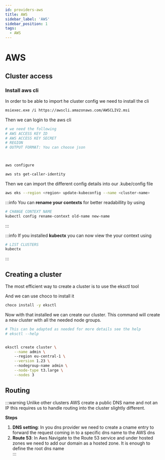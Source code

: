 ```yaml
---
id: providers-aws
title: AWS
sidebar_label: 'AWS'
sidebar_position: 1
tags:
  - AWS
---
```



# AWS


## Cluster access 

### Install aws cli 

In order to be able to import he cluster config we need to install the cli

```bash title='aws cli'
msiexec.exe /i https://awscli.amazonaws.com/AWSCLIV2.msi
```


Then we can login to the aws cli 
``` bash 
# we need the following 
# AWS ACCESS KEY ID 
# AWS ACCESS KEY SECRET
# REGION
# OUTPUT FORMAT: You can choose json 



aws configure

aws sts get-caller-identity
```


Then we can import the different config details into our .kube/config file 
```bash
aws eks --region <region> update-kubeconfig --name <cluster-name>
```

:::info 
You can **rename your contexts** for better readabillity by using 
```bash 
# CHANGE CONTEXT NAME
kubectl config rename-context old-name new-name 
```
:::


:::info 
If you installed **kubectx** you can now view the your context using 
```bash 
# LIST CLUSTERS
kubectx 
```
:::


## Creating a cluster

The most efficient way to create a cluster is to use the eksctl tool 

And we can use choco to install it 
```bash title="install eksctl"
choco install -y eksctl 
```

Now with that installed we can create our cluster. 
This command will create a new cluster with all the needed node groups.

```bash title="create cluster"
# This can be adapted as needed for more details see the help
# eksctl --help 


eksctl create cluster \
    --name admin \ 
    --region eu-central-1 \
    --version 1.23 \ 
    --nodegroup-name admin \
    --node-type t3.large \
    --nodes 3
```


## Routing

:::warning
Unlike other clusters AWS create a public DNS name and not an IP this requires us to handle routing into the cluster slightly different. 

**Steps**

1. **DNS setting**: In you dns provider we need to create a cname entry to forward the request coming in to a specific dns name to the AWS dns 
2. **Route 53**: In Aws Navigate to the Route 53 service and under hosted zones we need to add our domain as a hosted zone. It is enough to define the root dns name  
:::
